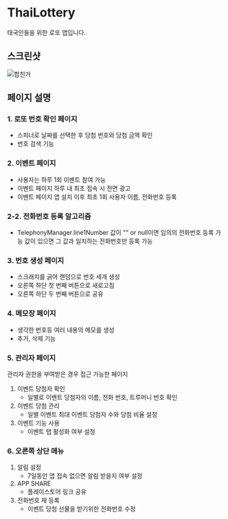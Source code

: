 # ThaiLottery
태국인들을 위한 로또 앱입니다.

## 스크린샷
![합친거](https://user-images.githubusercontent.com/48876807/91184222-58561a00-e727-11ea-8be2-0e7785bf5fd2.png)



## 페이지 설명
### 1. 로또 번호 확인 페이지
  + 스피너로 날짜를 선택한 후 당첨 번호와 당첨 금액 확인
  + 번호 검색 기능

### 2. 이벤트 페이지
  + 사용자는 하루 1회 이벤트 참여 가능
  + 이벤트 페이지 하루 내 최초 접속 시 전면 광고
  + 이벤트 페이지 앱 설치 이후 최초 1회 사용자 이름, 전화번호 등록

### 2-2. 전화번호 등록 알고리즘
  + TelephonyManager.line1Number 값이
  "" or null이면 임의의 전화번호 등록 가능
  값이 있으면 그 값과 일치하는 전화번호만 등록 가능
  
### 3. 번호 생성 페이지
  + 스크래치를 긁어 랜덤으로 번호 세개 생성
  + 오른쪽 하단 첫 번째 버튼으로 새로고침
  + 오른쪽 하단 두 번째 버튼으로 공유
  
### 4. 메모장 페이지
  + 생각한 번호등 여러 내용의 메모를 생성
  + 추가, 삭제 기능
  
### 5. 관리자 페이지
관리자 권한을 부여받은 경우 접근 가능한 페이지
   1) 이벤트 당첨자 확인
      + 일별로 이벤트 당첨자의 이름, 전화 번호, 트루머니 번호 확인
   2) 이벤트 당첨 관리
      + 일별 이벤트 최대 이벤트 당첨자 수와 당첨 비율 설정
   3) 이벤트 기능 사용
      + 이벤트 탭 활성화 여부 설정
    
### 6. 오른쪽 상단 메뉴
  1) 알림 설정
      + 7일동안 앱 접속 없으면 알림 받을지 여부 설정
  2) APP SHARE
      + 플레이스토어 링크 공유
  3) 전화번호 재 등록
      + 이벤트 당첨 선물을 받기위한 전화번호 수정
    
  
  
